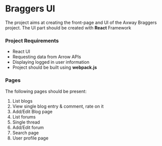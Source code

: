# Braggers UI

The project aims at creating the front-page and UI of the Axway Braggers project.
The UI part should be created with **React** Framework

### Project Requirements

* React UI
* Requesting data from Arrow APIs
* Displaying logged in user information
* Project should be built using **webpack.js**

### Pages
The following pages should be present:

 1. List blogs
 2. View single blog entry & comment, rate on it
 3. Add/Edit Blog page
 3. List forums
 4. Single thread
 5. Add/Edit forum
 5. Search page
 6. User profile page
 